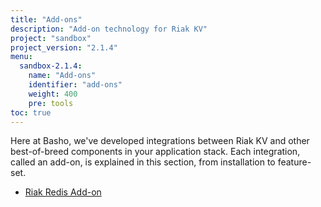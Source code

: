 ```yaml
---
title: "Add-ons"
description: "Add-on technology for Riak KV"
project: "sandbox"
project_version: "2.1.4"
menu:
  sandbox-2.1.4:
    name: "Add-ons"
    identifier: "add-ons"
    weight: 400
    pre: tools
toc: true
---
```




Here at Basho, we've developed integrations between Riak KV and other best-of-breed components in your application stack. Each integration, called an add-on, is explained in this section, from installation to feature-set.

* [Riak Redis Add-on](/riak/kv/2.1.4/add-ons/redis/)